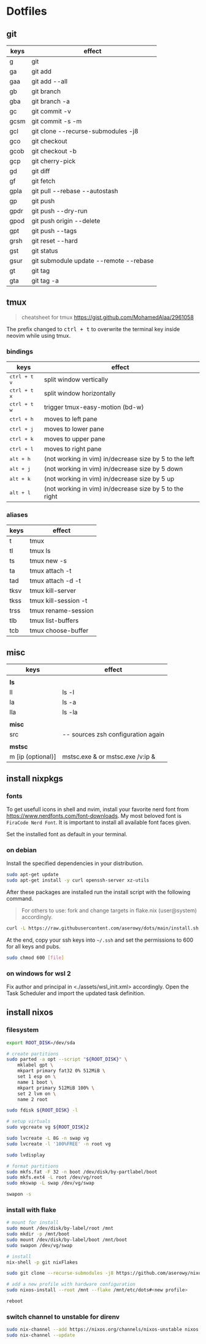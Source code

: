 # Dotfiles

## git

| keys | effect                                 |
| ---- | -------------------------------------- |
| g    | git                                    |
| ga   | git add                                |
| gaa  | git add --all                          |
| gb   | git branch                             |
| gba  | git branch -a                          |
| gc   | git commit -v                          |
| gcsm | git commit -s -m                       |
| gcl  | git clone --recurse-submodules -j8     |
| gco  | git checkout                           |
| gcob | git checkout -b                        |
| gcp  | git cherry-pick                        |
| gd   | git diff                               |
| gf   | git fetch                              |
| gpla | git pull --rebase --autostash          |
| gp   | git push                               |
| gpdr | git push --dry-run                     |
| gpod | git push origin --delete               |
| gpt  | git push --tags                        |
| grsh | git reset --hard                       |
| gst  | git status                             |
| gsur | git submodule update --remote --rebase |
| gt   | git tag                                |
| gta  | git tag -a                             |

## tmux

> cheatsheet for tmux <https://gist.github.com/MohamedAlaa/2961058>

The prefix changed to <kbd>ctrl + t</kbd> to overwrite the terminal key inside
neovim while using tmux.

### bindings

| keys                             | effect                                                  |
| -------------------------------- | ------------------------------------------------------- |
| <kbd>ctrl + t</kbd> <kbd>v</kbd> | split window vertically                                 |
| <kbd>ctrl + t</kbd> <kbd>x</kbd> | split window horizontally                               |
| <kbd>ctrl + t</kbd> <kbd>w</kbd> | trigger tmux-easy-motion (bd-w)                         |
| <kbd>ctrl + h</kbd>              | moves to left pane                                      |
| <kbd>ctrl + j</kbd>              | moves to lower pane                                     |
| <kbd>ctrl + k</kbd>              | moves to upper pane                                     |
| <kbd>ctrl + l</kbd>              | moves to right pane                                     |
| <kbd>alt + h</kbd>               | (not working in vim) in/decrease size by 5 to the left  |
| <kbd>alt + j</kbd>               | (not working in vim) in/decrease size by 5 down         |
| <kbd>alt + k</kbd>               | (not working in vim) in/decrease size by 5 up           |
| <kbd>alt + l</kbd>               | (not working in vim) in/decrease size by 5 to the right |

### aliases

| keys | effect               |
| ---- | -------------------- |
| t    | tmux                 |
| tl   | tmux ls              |
| ts   | tmux new -s          |
| ta   | tmux attach -t       |
| tad  | tmux attach -d -t    |
| tksv | tmux kill-server     |
| tkss | tmux kill-session -t |
| trss | tmux rename-session  |
| tlb  | tmux list-buffers    |
| tcb  | tmux choose-buffer   |

## misc

| keys              | effect                             |
| ----------------- | ---------------------------------- |
|                   |                                    |
| **ls**            |                                    |
| ll                | ls -l                              |
| la                | ls -a                              |
| lla               | ls -la                             |
|                   |                                    |
| **misc**          |                                    |
| src               | -- sources zsh configuration again |
|                   |                                    |
| **mstsc**         |                                    |
| m [ip (optional)] | mstsc.exe & or mstsc.exe /v:ip &   |

## install nixpkgs

### fonts

To get usefull icons in shell and nvim, install your favorite nerd font from
<https://www.nerdfonts.com/font-downloads>. My most beloved font is
`FiraCode Nerd Font`. It is important to install all available font faces given.

Set the installed font as default in your terminal.

### on debian

Install the specified dependencies in your distribution.

```sh
sudo apt-get update
sudo apt-get install -y curl openssh-server xz-utils
```

After these packages are installed run the install script with the following
command.

> For others to use: fork and change targets in flake.nix (user@system)
> accordingly.

```sh
curl -L https://raw.githubusercontent.com/aserowy/dots/main/install.sh | sh
```

At the end, copy your ssh keys into `~/.ssh` and set the permissions to 600 for
all keys and pubs.

```sh
sudo chmod 600 [file]
```

### on windows for wsl 2

Fix author and principal in <./assets/wsl\_init.xml> accordingly. Open the Task
Scheduler and import the updated task definition.

## install nixos

### filesystem

```sh
export ROOT_DISK=/dev/sda

# create partitions
sudo parted -a opt --script "${ROOT_DISK}" \
    mklabel gpt \
    mkpart primary fat32 0% 512MiB \
    set 1 esp on \
    name 1 boot \
    mkpart primary 512MiB 100% \
    set 2 lvm on \
    name 2 root

sudo fdisk ${ROOT_DISK} -l

# setup virtuals
sudo vgcreate vg ${ROOT_DISK}2

sudo lvcreate -L 8G -n swap vg
sudo lvcreate -l '100%FREE' -n root vg

sudo lvdisplay

# format partitions
sudo mkfs.fat -F 32 -n boot /dev/disk/by-partlabel/boot
sudo mkfs.ext4 -L root /dev/vg/root
sudo mkswap -L swap /dev/vg/swap

swapon -s
```

### install with flake

```sh
# mount for install
sudo mount /dev/disk/by-label/root /mnt
sudo mkdir -p /mnt/boot
sudo mount /dev/disk/by-label/boot /mnt/boot
sudo swapon /dev/vg/swap

# install
nix-shell -p git nixFlakes

sudo git clone --recurse-submodules -j8 https://github.com/aserowy/nixos.git /mnt/etc/dots

# add a new profile with hardware configuration
sudo nixos-install --root /mnt --flake /mnt/etc/dots#<new profile>

reboot
```

### switch channel to unstable for direnv

```sh
sudo nix-channel --add https://nixos.org/channels/nixos-unstable nixos
sudo nix-channel --update
```
